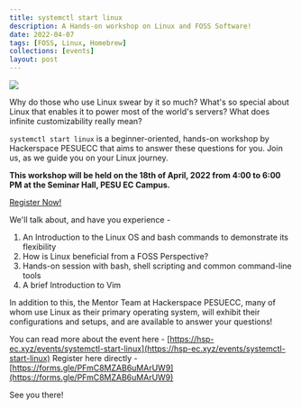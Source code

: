 ```yaml
---
title: systemctl start linux
description: A Hands-on workshop on Linux and FOSS Software!
date: 2022-04-07
tags: [FOSS, Linux, Homebrew]
collections: [events]
layout: post
---
```


![](/static/images/systemctl-start-linux/post-preview.png)

Why do those who use Linux swear by it so much?
What's so special about Linux that enables it to power most of the world's servers?
What does infinite customizability really mean?

`systemctl start linux` is a beginner-oriented, hands-on workshop by Hackerspace PESUECC that aims to answer these questions for you. Join us, as we guide you on your Linux journey.

**This workshop will be held on the 18th of April, 2022 from 4:00 to 6:00 PM at the Seminar Hall, PESU EC Campus.**

<section class="p-index_links_link">
    <a href="https://forms.gle/PFmC8MZAB6uMArUW9" class="c-gradient-link">  Register Now! </a>
</section>

We'll talk about, and have you experience -

1. An Introduction to the Linux OS and bash commands to demonstrate its flexibility
2. How is Linux beneficial from a FOSS Perspective?
3. Hands-on session with bash, shell scripting and common command-line tools
4. A brief Introduction to Vim

In addition to this, the Mentor Team at Hackerspace PESUECC, many of whom use Linux as their primary operating system, will exhibit their configurations and setups, and are available to answer your questions!

You can read more about the event here - [https://hsp-ec.xyz/events/systemctl-start-linux](https://hsp-ec.xyz/events/systemctl-start-linux)
Register here directly - [https://forms.gle/PFmC8MZAB6uMArUW9](https://forms.gle/PFmC8MZAB6uMArUW9)

See you there!
